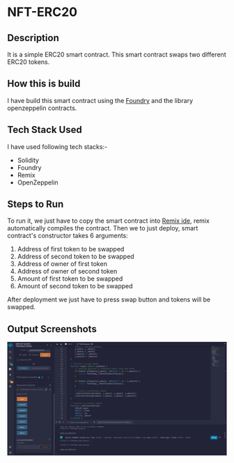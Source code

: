 # NFT-ERC20

## Description

It is a simple ERC20 smart contract.
This smart contract swaps two different ERC20 tokens.

## How this is build

I have build this smart contract using the [Foundry](https://github.com/foundry-rs/foundry) and the library openzeppelin contracts.

## Tech Stack Used

I have used following tech stacks:-

- Solidity
- Foundry
- Remix
- OpenZeppelin

## Steps to Run

To run it, we just have to copy the smart contract into [Remix ide](https://remix.ethereum.org/), remix automatically compiles the contract. Then we to just deploy, smart contract's constructor takes 6 arguments:

1. Address of first token to be swapped
2. Address of second token to be swapped
3. Address of owner of first token
4. Address of owner of second token
5. Amount of first token to be swapped
6. Amount of second token to be swapped

After deployment we just have to press swap button and tokens will be swapped.

## Output Screenshots

![Functions of Contract](./images/functions.png)
